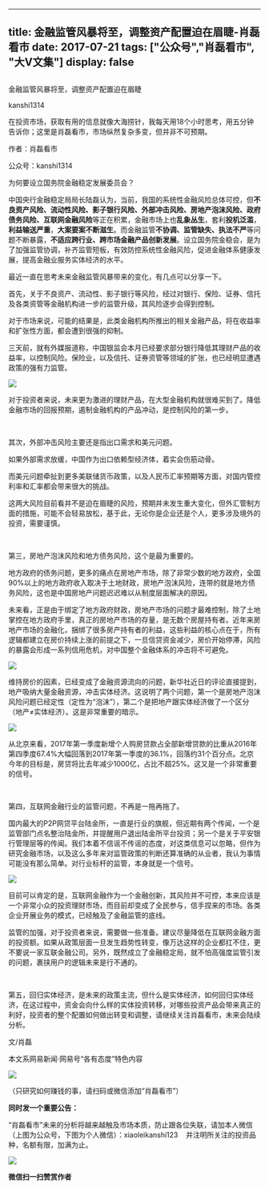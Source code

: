 
---
title:  金融监管风暴将至，调整资产配置迫在眉睫-肖磊看市
date: 2017-07-21
tags: ["公众号","肖磊看市", "大V文集"]
display: false
---


## 



金融监管风暴将至，调整资产配置迫在眉睫




kanshi1314




在投资市场，获取有用的信息就像大海捞针，我每天用18个小时思考，用五分钟告诉你；这里是肖磊看市，市场纵然复杂多变，但并非不可预期。


作者：肖磊看市

公众号：kanshi1314





为何要设立国务院金融稳定发展委员会？



中国央行金融稳定局局长陆磊认为，当前，我国的系统性金融风险总体可控，但**不良资产风险、流动性风险、影子银行风险、外部冲击风险、房地产泡沫风险、政府债务风险、互联网金融风险**等正在积累，金融市场上也**乱象丛生**，套利**投机泛滥**，**利益输送严重**，**大案要案不断滋生**。而金融监管**不协调、监管缺失、执法不严**等问题不断暴露，**不适应跨行业、跨市场金融产品创新发展**。设立国务院金稳会，是为了加强监管协调，补齐监管短板，有效防控系统性金融风险，促进金融体系健康发展，提高金融业服务实体经济的水平。



最近一直在思考未来金融监管风暴带来的变化，有几点可以分享一下。



首先，关于不良资产、流动性、影子银行等风险，经过对银行、保险、证券、信托及各类资管等金融机构进一步的监管升级，其风险逐步会得到控制。



对于市场来说，可能的结果是，此类金融机构所推出的相关金融产品，将在收益率和扩张性方面，都会遭到很强的抑制。



三天前，就有外媒报道称，中国银监会本月已经要求部分银行降低其理财产品的收益率，以控制风险。保险业，以及信托、证券资管等领域的扩张，也已经明显遭遇政策的强有力监管。



<img data-s="300,640" data-type="png" src="http://mmbiz.qpic.cn/mmbiz_png/rIYcHn0KrPSvNWIdTicuHibUWiciac9G4oN6ibFwIukTWc05iatKUjJ5icQg55oNbypHw9iaHnzbN8u4raYuiboZ4mL5FpA/0?wx_fmt=png" class="" data-ratio="0.2512315270935961" data-w="812"/>



对于投资者来说，未来更为激进的理财产品，在大型金融机构就很难买到了。降低金融市场的回报预期，遏制金融机构的产品冲动，是控制风险的第一步。

&nbsp;

其次，外部冲击风险主要还是指出口需求和美元问题。



如果外部需求放缓，中国作为出口依赖型经济体，着实会伤筋动骨。



而美元问题牵扯到更多美联储货币政策，以及人民币汇率预期等方面，对国内管控利率和汇率都会带来很大的挑战。



这两大风险目前看并不是迫在眉睫的风险，预期并未发生重大变化，但外汇管制方面的措施，可能不会轻易放松，基于此，无论你是企业还是个人，更多涉及境外的投资，需要谨慎。

&nbsp;

第三，房地产泡沫风险和地方债务风险，这个是最为重要的。



地方政府的债务问题，更多的痛点在房地产市场，除了非常少数的地方政府，全国90%以上的地方政府收入取决于土地财政，房地产泡沫风险，连带的就是地方债务风险，这也是中国房地产问题迟迟难以从制度层面解决的原因。



未来看，正是由于绑定了地方政府财政，房地产市场的问题才最难控制，除了土地掌控在地方政府手里，真正的房地产市场的存量，是无数个房屋持有者。近年来房地产市场的金融化，捆绑了很多房产持有者的利益，这些利益的核心点在于，所有逻辑都建立在房价持续上涨的前提之下，一旦信贷资金减少，房价开始停滞，风险的暴露会形成一系列信用危机，对中国整个金融体系的冲击将不可避免。



<img data-s="300,640" data-type="png" src="http://mmbiz.qpic.cn/mmbiz_png/rIYcHn0KrPSvNWIdTicuHibUWiciac9G4oN6fEtcamdkv6PkY4t1odAAIJ1KrmyRWTEpUBT9iaOTca6JRPic7lmW5aOA/0?wx_fmt=png" class="" data-ratio="0.17384615384615384" data-w="650"/>



维持房价的因素，已经变成了金融资源流向的问题，新华社近日的评论直接提到，地产吸纳大量金融资源，冲击实体经济。这说明了两个问题，第一个是房地产泡沫风险问题已经定性（定性为“泡沫”），第二个是把地产跟实体经济做了一个区分（地产≠实体经济）。这是非常重要的暗示。



<img data-s="300,640" data-type="png" src="http://mmbiz.qpic.cn/mmbiz_png/rIYcHn0KrPSvNWIdTicuHibUWiciac9G4oN6WNs1MW6yN1QXpNsbl9FKr8UuzJLPeMZTPHDd58ibW52jTWlVKnPMktg/0?wx_fmt=png" class="" data-ratio="0.17638266068759342" data-w="669"/>



从北京来看，2017年第一季度新增个人购房贷款占全部新增贷款的比重从2016年第四季度67.4%大幅回落到2017年第一季度的36.1%，回落约31个百分点。北京今年的目标是，房贷将比去年减少1000亿，占比不超25%。这又是一个非常重要的信号。

&nbsp;

第四，互联网金融行业的监管问题，不再是一拖再拖了。



国内最大的P2P网贷平台陆金所，一直是行业的旗舰，但近期有两个传闻，一个是监管部门点名整治陆金所，并提醒用户退出陆金所平台投资；另一个是关于平安银行管理层等的传闻。我们本着不信谣不传谣的态度，对这类信息可以忽略，但作为研究金融市场，以及这么多年来对监管政策的判断还算准确的从业者，我认为事情可能没有那么简单。对行业标杆的监管，本身就是一个信号。



<img data-s="300,640" data-type="png" src="http://mmbiz.qpic.cn/mmbiz_png/rIYcHn0KrPSvNWIdTicuHibUWiciac9G4oN6cxnUXYJE2fwE0qwLbsJuGA4jIicVCopERbpLv1QFXlEoI5MXibKGPicWQ/0?wx_fmt=png" class="" data-ratio="0.1616294349540079" data-w="761"/>



目前可以肯定的是，互联网金融作为一个金融创新，其风险并不可控，本来应该是一个非常小众的投资理财市场，而目前却变成了全民参与，信手捏来的市场。各类企业开展业务的模式，已经触及了金融监管的底线。



监管的加强，对于投资者来说，需要做一些准备。建议尽量降低在互联网金融方面的投资额。如果从政策层面一旦发生趋势性转变，像万达这样的企业都扛不住，更不要说一家互联金融公司。另外，既然成立了金融稳定局，就不怕高强度监管引发的问题，裹挟用户的逻辑未来是行不通的。

&nbsp;

第五，回归实体经济，是未来的政策主流，但什么是实体经济，如何回归实体经济，在这过程中，资金会向什么样的实体投资转移，对哪些投资产品会带来真正的利好，投资者的整个配置如何做出转变和调整，请继续关注肖磊看市，未来会陆续分析。



文/肖磊



本文系网易新闻·网易号“各有态度”特色内容

<img class="" data-ratio="1" data-s="300,640" src="http://mmbiz.qpic.cn/mmbiz_jpg/rIYcHn0KrPSjOtc2kgTPibsxhaoD4Krel3cd9hnIh6dkibBqkMukKKL7yLxCYzuogxEG3qoO5MCBQgbXbldPxcLw/640?wx_fmt=jpeg" data-type="jpeg" data-w="430" style="line-height: 25.6px; box-sizing: border-box !important; word-wrap: break-word !important; visibility: visible !important; width: auto !important;" width="auto"/>

（只研究如何赚钱的事，请扫码或微信添加“肖磊看市”）





**同时发一个重要公告：**



“肖磊看市”未来的分析将越来越触及市场本质，防止跟各位失联，请加本人微信（上图为公众号，下图为个人微信）：xiaoleikanshi123 &nbsp; &nbsp;并注明所关注的投资品种，名额有限，加满为止。



<img class="" data-ratio="1" data-s="300,640" src="http://mmbiz.qpic.cn/mmbiz_jpg/rIYcHn0KrPR6spSxJ9A4rppNcqZlaD3wDVibf9CUsXiauCzWWtTfxsTZIkx4FfWv0lwTI6PPACkpr0bJvb16HWVQ/640?wx_fmt=jpeg" data-type="jpeg" data-w="512" style="box-sizing: border-box !important; word-wrap: break-word !important; visibility: visible !important; width: auto !important;" width="auto"/>








**微信扫一扫赞赏作者**















